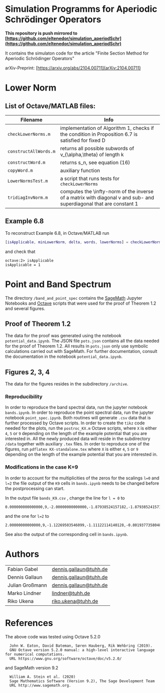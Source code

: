 # Simulation Programms for Aperiodic Schrödinger Operators

**This repository is push mirrored to [https://github.com/eltenedor/simulation_aperiodSchr](https://github.com/eltenedor/simulation_aperiodSchr)**

It contains the simulaton code for the article "Finite Section Method for Aperiodic Schrödinger Operators"

arXiv-Preprint: [https://arxiv.org/abs/2104.00711](arXiv:2104.00711)

# Lower Norm

## List of Octave/MATLAB files:

| Filename | Info |
| - | - |
| `checkLowerNorms.m`   | implementation of Algorithm 1, checks if the condition in Proposition 6.7 is satisfied for fixed D |
| `constructAllWords.m` | returns all possible subwords of v_{\alpha,\theta} of length k |
| `constructWord.m`     | returns s_n, see equation (16) |
| `copyWord.m`          | auxiliary function |
| `LowerNormsTest.m`    | a script that runs tests for `checkLowerNorms` |
| `tridiagInvNorm.m`    | computes the \infty-norm of the inverse of a matrix with diagonal v and sub- and superdiagonal that are constant 1 |

## Example 6.8

To reconstruct Example 6.8, in Octave/MATLAB run 
```matlab
[isApplicable, minLowerNorm, delta, words, lowerNorms] = checkLowerNorms(1, 1200, [2,1,3,2,4,1,4,1,2,1,1,1]);
```
and check that
```
octave:2> isApplicable
isApplicable = 1
```

# Point and Band Spectrum

The directory `/band_and_point_spec` contains the [SageMath](https://www.sagemath.org/) Jupyter Notebooks and [Octave](https://www.gnu.org/software/octave/) scripts that were used for the proof of Theorem 1.2 and several figures.

## Proof of Theorem 1.2

The data for the proof was generated using the notebook `potential_data.ipynb`.
The JSON file `pots.json` contains all the data needed for the proof of Theorem 1.2.
All results in `pots.json` only use symbolic calculations carried out with SageMath. 
For further documentation, consult the documentation in the notebook `potential_data.ipynb`.

## Figures 2, 3, 4

The data for the figures resides in the subdirectory `/archive`.

### Reproducibility

In order to reproduce the band spectral data, run the jupyter notebook `bands.ipynb`.
In order to reproduce the point spectral data, run the jupyter notebook `point_spec.ipynb`.
Both routines will generate `.csv` data that is further processed by Octave scripts.
In order to create the `tikz` code needed for the plots, run the `postroc_KX.m` Octave scripts, where `X` is either `4`, `5` or `9` depending on the length of the example potential that you are interested in.
All the newly produced data will reside in the subdirectory `/data` together with auxiliary `.tex` files. 
In order to reproduce one of the figures, run `pdflatex KX-standalone.tex` where `X` is either `4`, `5` or `9` depending on the length of the example potential that you are interested in.

### Modifications in the case K=9

In order to account for the multiplicities of the zeros for the scalings `l=0` and `l=2` the file output of the `K9` cells in `bands.ipynb` needs to be changed before the postprocessing can start.

In the output file `bands_K9.csv` , change the line for `l = 0` to
```
0.000000000000000,9,-2.00000000000000,-1.87938524157182,-1.87938524157182,-1.53208888623796,-1.53208888623796,-1.00000000000000,-1.00000000000000,-0.347296355333861,-0.347296355333861,0.347296355333861,0.347296355333861,1.00000000000000,1.00000000000000,1.53208888623796,1.53208888623796,1.87938524157182,1.87938524157182,2.00000000000000
```
and the one for `l=2` to
```
2.00000000000000,9,-1.12269503546099,-1.11122114140128,-0.801937735804838,-0.762512708829868,-0.341677503250975,-0.288537854368133,0.554958132087371,0.614111698460124,1.56339706474929,1.67439549622911,2.24697960371747,2.48317863579858,2.66734798160450,3.00000000000000,3.00000000000000,3.18291284403670,3.71593700828199,3.72536349954030
```
See also the output of the corresponding cell in `bands.ipynb`.

# Authors

| | |
|-|-|
| Fabian Gabel    | [dennis.gallaun@tuhh.de](mailto:fabian.gabel@tuhh.de) |
| Dennis Gallaun  | [dennis.gallaun@tuhh.de](mailto:dennis.gallaun@tuhh.de) |
| Julian Großmann | [dennis.gallaun@tuhh.de](mailto:julian.großmann@tuhh.de) |
| Marko Lindner   | [lindner@tuhh.de](mailto:lindner@tuhh.de) |
| Riko Ukena      | [riko.ukena@tuhh.de](mailto:riko.ukena@tuhh.de) |

# References

The above code was tested using Octave  5.2.0
```
  John W. Eaton, David Bateman, Søren Hauberg, Rik Wehbring (2019).
  GNU Octave version 5.2.0 manual: a high-level interactive language for numerical computations.
  URL https://www.gnu.org/software/octave/doc/v5.2.0/
```
and SageMath version 9.2
```
  William A. Stein et al. (2020) 
  Sage Mathematics Software (Version 9.2), The Sage Development Team
  URL http://www.sagemath.org.
```
